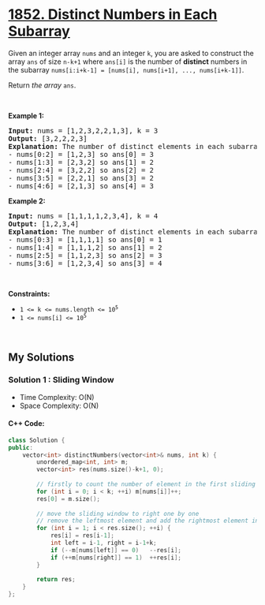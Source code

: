 # [1852. Distinct Numbers in Each Subarray](https://leetcode.com/problems/distinct-numbers-in-each-subarray/)

<div><p>Given an integer array <code>nums</code> and an integer <code>k</code>, you are asked to construct the array <code>ans</code> of size <code>n-k+1</code> where <code>ans[i]</code> is the number of <strong>distinct</strong> numbers in the subarray <code>nums[i:i+k-1] = [nums[i], nums[i+1], ..., nums[i+k-1]]</code>.</p>

<p>Return <em>the array </em><code>ans</code>.</p>

<p>&nbsp;</p>
<p><strong>Example 1:</strong></p>

<pre><strong>Input:</strong> nums = [1,2,3,2,2,1,3], k = 3
<strong>Output:</strong> [3,2,2,2,3]
<strong>Explanation: </strong>The number of distinct elements in each subarray goes as follows:
- nums[0:2] = [1,2,3] so ans[0] = 3
- nums[1:3] = [2,3,2] so ans[1] = 2
- nums[2:4] = [3,2,2] so ans[2] = 2
- nums[3:5] = [2,2,1] so ans[3] = 2
- nums[4:6] = [2,1,3] so ans[4] = 3
</pre>

<p><strong>Example 2:</strong></p>

<pre><strong>Input:</strong> nums = [1,1,1,1,2,3,4], k = 4
<strong>Output:</strong> [1,2,3,4]
<strong>Explanation: </strong>The number of distinct elements in each subarray goes as follows:
- nums[0:3] = [1,1,1,1] so ans[0] = 1
- nums[1:4] = [1,1,1,2] so ans[1] = 2
- nums[2:5] = [1,1,2,3] so ans[2] = 3
- nums[3:6] = [1,2,3,4] so ans[3] = 4
</pre>

<p>&nbsp;</p>
<p><strong>Constraints:</strong></p>

<ul>
	<li><code>1 &lt;= k &lt;= nums.length &lt;= 10<sup>5</sup></code></li>
	<li><code>1 &lt;= nums[i] &lt;= 10<sup>5</sup></code></li>
</ul></div>

<p>&nbsp;</p>

## My Solutions
### Solution 1 : Sliding Window
- Time Complexity: O(N)
- Space Complexity: O(N)
#### C++ Code:
```cpp
class Solution {
public:
    vector<int> distinctNumbers(vector<int>& nums, int k) {
        unordered_map<int, int> m;
        vector<int> res(nums.size()-k+1, 0);
        
        // firstly to count the number of element in the first sliding window
        for (int i = 0; i < k; ++i) m[nums[i]]++;
        res[0] = m.size();
        
        // move the sliding window to right one by one
        // remove the leftmost element and add the rightmost element in the hash table
        for (int i = 1; i < res.size(); ++i) {
            res[i] = res[i-1];
            int left = i-1, right = i-1+k;
            if (--m[nums[left]] == 0)   --res[i];
            if (++m[nums[right]] == 1)  ++res[i];
        }
        
        return res;
    }
};
```